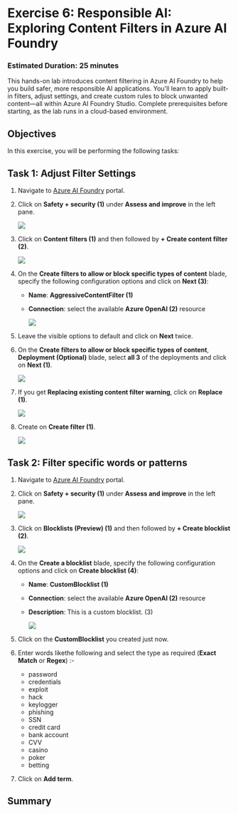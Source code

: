 # **Exercise 6**: Responsible AI: Exploring Content Filters in Azure AI Foundry
### Estimated Duration: 25 minutes

This hands-on lab introduces content filtering in Azure AI Foundry to help you build safer, more responsible AI applications.
You'll learn to apply built-in filters, adjust settings, and create custom rules to block unwanted content—all within Azure AI Foundry Studio. Complete prerequisites before starting, as the lab runs in a cloud-based environment.

## Objectives
In this exercise, you will be performing the following tasks:


## Task 1: Adjust Filter Settings

1. Navigate to [Azure AI Foundry](https://ai.azure.com/) portal.
1. Click on **Safety + security (1)** under **Assess and improve** in the left pane.

    ![](./media/image_010.png)
1. Click on **Content filters (1)** and then followed by **+ Create content filter (2)**.

    ![](./media/image_011.png)
1. On the **Create filters to allow or block specific types of content** blade, specify the following configuration options and click on **Next (3)**:
   - **Name**:  **AggressiveContentFilter (1)**
   - **Connection**: select the available **Azure OpenAI (2)** resource

        ![](./media/image_012.png)
1. Leave the visible options to default and click on **Next** twice.
1. On the **Create filters to allow or block specific types of content**, **Deployment (Optional)** blade, select **all 3** of the deployments and click on **Next (1)**.

    ![](./media/image_013.png)
1. If you get **Replacing existing content filter warning**, click on **Replace (1)**.

    ![](./media/image_014.png)
1. Create on **Create filter (1)**.

    ![](./media/image_015.png)


## Task 2: Filter specific words or patterns

1. Navigate to [Azure AI Foundry](https://ai.azure.com/) portal.
1. Click on **Safety + security (1)** under **Assess and improve** in the left pane.

    ![](./media/image_010.png)
1. Click on **Blocklists (Preview) (1)** and then followed by **+ Create blocklist (2)**.

    ![](./media/image_016.png)
1. On the **Create a blocklist** blade, specify the following configuration options and click on **Create blocklist (4)**:
   - **Name**:  **CustomBlocklist<inject key="Deployment ID" enableCopy="false"></inject> (1)**
   - **Connection**: select the available **Azure OpenAI (2)** resource
   - **Description**: This is a custom blocklist. (3)

        ![](./media/image_017.png)
1. Click on the **CustomBlocklist<inject key="Deployment ID" enableCopy="false"></inject>** you created just now.
1. Enter words likethe following and select the type as required (**Exact Match** or **Regex**) :-
    - password
    - credentials
    - exploit
    - hack
    - keylogger
    - phishing
    - SSN
    - credit card
    - bank account
    - CVV
    - casino
    - poker
    - betting
1. Click on **Add term**.

## Summary